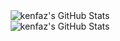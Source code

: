 <div align="center">
<img src="https://streak-stats.demolab.com?user=kenfaz&theme=dark&hide_border=true" alt="kenfaz's GitHub Stats" /> <br>
  <img src="https://github-readme-stats.vercel.app/api/top-langs/?username=kenfaz&theme=dark&show_icons=true&hide_border=true&layout=compact" alt="kenfaz's GitHub Stats" />
  </div>



